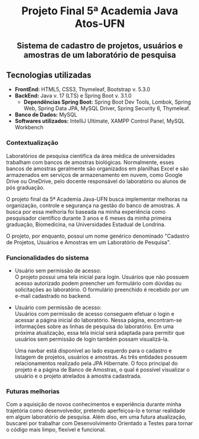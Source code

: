 
<h1 align="center"> Projeto Final 5ª Academia Java Atos-UFN </h1>

<h2 align="center">Sistema de cadastro de projetos, usuários e amostras de um laboratório de pesquisa</h2>

## Tecnologias utilizadas
- **FrontEnd:** HTML5, CSS3, Thymeleaf, Bootstrap v. 5.3.0
- **BackEnd:** Java v. 17 (LTS) e Spring Boot v. 3.1.0
  - **Dependências Spring Boot:** Spring Boot Dev Tools, Lombok, Spring Web, Spring Data JPA, MySQL Driver, Spring Security 6, Thymeleaf.
- **Banco de Dados:** MySQL
- **Softwares utilizados:** IntelliJ Ultimate, XAMPP Control Panel, MySQL Workbench

### Contextualização
  Laboratórios de pesquisa científica da área médica de universidades trabalham com bancos de amostras biológicas. Normalmente, esses bancos de amostras geralmente são organizados em planilhas Excel e são armazenados em serviços de armazenamento em nuvem, como Google Drive ou OneDrive, pelo docente responsável do laboratório ou alunos de pós graduação.

  O projeto final da 5ª Academia Java-UFN busca implementar melhoras na organização, controle e segurança na gestão do banco de amostras. A busca por essa melhoria foi baseada na minha experiência como pesquisador científico durante 3 anos e 6 meses da minha primeira graduação,  Biomedicina, na Universidades Estadual de Londrina.

  O projeto, por enquanto, possui um nome genérico denominado "Cadastro de Projetos, Usuários e Amostras em um Laboratório de Pesquisa".

### Funcionalidades do sistema
- Usuário sem permissão de acesso: <br>
  O projeto possui uma tela inicial para login. Usuários que não possuem acesso autorizado podem preencher um formulário com dúvidas ou solicitações ao laboratório. O formulário preenchido é recebido por um e-mail cadastrado no backend.

- Usuário com permissão de acesso:<br>
    Usuários com permissão de acesso conseguem efetuar o login e acessar a página inicial do laboratório. Nessa página, encontram-se informações sobre as linhas de pesquisa do laboratório. Em uma próxima atualização, essa tela inicial será adaptada para permitir que usuários sem permissão de login também possam visualizá-la. <br>

  Uma navbar está disponível ao lado esquerdo para o cadastro e listagem de projetos, usuários e amostras. As três entidades possuem relacionamentos realizado pela JPA Hibernate. O foco principal do projeto é a página de Banco de Amostras, o qual é possível visualizar o usuário e o projeto atrelados à amostra cadastrada.

### Futuras melhorias
  Com a aquisição de novos conhecimentos e experiência durante minha trajetória como desenvolvedor, pretendo aperfeiçoa-lo e tornar realidade em algum laboratório de pesquisa.
  Além diso, em uma futura atualização, buscarei por trabalhar com Desenvolvimento Orientado a Testes para tornar o código mais limpo, flexível e funcional.
